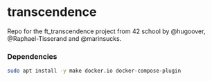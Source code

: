 # transcendence
Repo for the ft_transcendence project from 42 school by @hugoover, @Raphael-Tisserand and @marinsucks.


### Dependencies

```bash 
sudo apt install -y make docker.io docker-compose-plugin
```